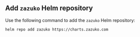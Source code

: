 ## Add `zazuko` Helm repository

Use the following command to add the `zazuko` Helm repository:

```sh
helm repo add zazuko https://charts.zazuko.com
```
